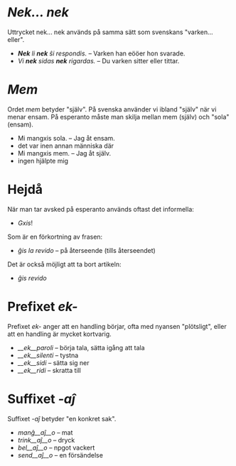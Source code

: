 # *Nek... nek*

Uttrycket nek... nek används på samma sätt som svenskans "varken... eller".

- *__Nek__ li __nek__ ŝi respondis.*   – Varken han eööer hon svarade.
- *Vi __nek__ sidas __nek__ rigardas.* – Du varken sitter eller tittar.

# *Mem*

Ordet *mem* betyder "själv". På svenska använder vi ibland "själv" när vi menar ensam. På esperanto måste man skilja mellan mem (själv) och "sola" (ensam).

- Mi mangxis sola. – Jag åt ensam.
 - det var inen annan människa där
- Mi mangxis mem. – Jag åt själv.
 - ingen hjälpte mig

# Hejdå

När man tar avsked på esperanto används oftast det informella:

- *Gxis*!

Som är en förkortning av frasen:

- *ĝis la revido* – på återseende (tills återseendet)

Det är också möjligt att ta bort artikeln:

- *ĝis revido*


# Prefixet *ek-*

Prefixet *ek-* anger att en handling börjar, ofta med nyansen "plötsligt", eller att en handling är mycket kortvarig.

- *__ek__paroli*  – börja tala, sätta igång att tala
- *__ek__silenti* – tystna
- *__ek__sidi*    – sätta sig ner
- *__ek__ridi*    – skratta till
 

# Suffixet *-aĵ*

Suffixet *-aĵ* betyder "en konkret sak".

- *manĝ__aĵ__o*  – mat
- *trink__aĵ__o* – dryck
- *bel__aĵ__o*   – npgot vackert
- *send__aĵ__o*  – en försändelse
 
